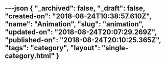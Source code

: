 ---json
{
  "_archived": false,
  "_draft": false,
  "created-on": "2018-08-24T10:38:57.610Z",
  "name": "Animation",
  "slug": "animation",
  "updated-on": "2018-08-24T20:07:29.269Z",
  "published-on": "2018-08-24T20:10:25.365Z",
  "tags": "category",
  "layout": "single-category.html"
}
---



